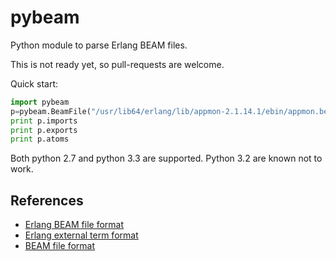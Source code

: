 pybeam
======

Python module to parse Erlang BEAM files.

This is not ready yet, so pull-requests are welcome.

Quick start:
```python
import pybeam
p=pybeam.BeamFile("/usr/lib64/erlang/lib/appmon-2.1.14.1/ebin/appmon.beam")
print p.imports
print p.exports
print p.atoms
```

Both python 2.7 and python 3.3 are supported. Python 3.2 are known not to work.

## References
* [Erlang BEAM file format](http://www.erlang.se/~bjorn/beam_file_format.html)
* [Erlang external term format](http://erlang.org/doc/apps/erts/erl_ext_dist.html)
* [BEAM file format](http://synrc.com/publications/cat/Functional%20Languages/Erlang/BEAM.pdf)

